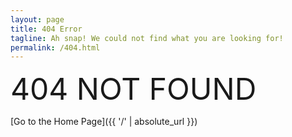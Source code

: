 ```yaml
---
layout: page
title: 404 Error
tagline: Ah snap! We could not find what you are looking for!
permalink: /404.html
---
```


<font size="20">404 NOT FOUND</font>

[Go to the Home Page]({{ '/' | absolute_url }})
